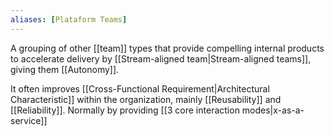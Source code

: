 ```yaml
---
aliases: [Plataform Teams]
---
```


A grouping of other [[team]] types that provide compelling internal products to accelerate delivery by [[Stream-aligned team|Stream-aligned teams]], giving them [[Autonomy]].

It often improves [[Cross-Functional Requirement|Architectural Characteristic]] within the organization, mainly  [[Reusability]] and [[Reliability]]. Normally by providing [[3 core interaction modes|x-as-a-service]]